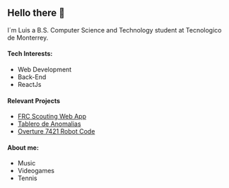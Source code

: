 ## Hello there 👋

I´m Luis a B.S. Computer Science and Technology student at Tecnologico de Monterrey.

#### Tech Interests:
- Web Development
- Back-End
- ReactJs

#### Relevant Projects
- [FRC Scouting Web App](https://overture-scouting-8a16f.web.app/)
- [Tablero de Anomalias](https://github.com/CarlosGlzMx/TableroDeAnomalias)
- [Overture 7421 Robot Code](https://github.com/Overture-7421/MulssaneRobotCode2022)

#### About me:
- Music
- Videogames
- Tennis
